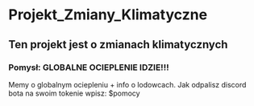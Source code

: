 # Projekt_Zmiany_Klimatyczne
## Ten projekt jest o zmianach klimatycznych
### Pomysł: GLOBALNE OCIEPLENIE IDZIE!!!
Memy o globalnym ociepleniu + info o lodowcach.
Jak odpalisz discord bota na swoim tokenie wpisz: $pomocy
